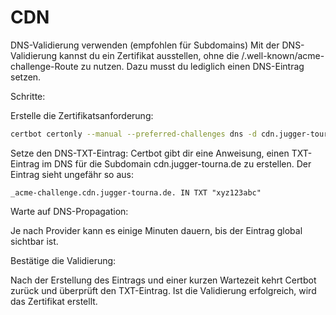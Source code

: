 # CDN

DNS-Validierung verwenden (empfohlen für Subdomains)
Mit der DNS-Validierung kannst du ein Zertifikat ausstellen, ohne die /.well-known/acme-challenge-Route zu nutzen. Dazu musst du lediglich einen DNS-Eintrag setzen.

Schritte:

Erstelle die Zertifikatsanforderung:

```bash
certbot certonly --manual --preferred-challenges dns -d cdn.jugger-tourna.de
```
Setze den DNS-TXT-Eintrag: Certbot gibt dir eine Anweisung, einen TXT-Eintrag im DNS für die Subdomain cdn.jugger-tourna.de zu erstellen. Der Eintrag sieht ungefähr so aus:

```arduino
_acme-challenge.cdn.jugger-tourna.de. IN TXT "xyz123abc"
```
Warte auf DNS-Propagation: 

Je nach Provider kann es einige Minuten dauern, bis der Eintrag global sichtbar ist.

Bestätige die Validierung: 

Nach der Erstellung des Eintrags und einer kurzen Wartezeit kehrt Certbot zurück und überprüft den TXT-Eintrag. Ist die Validierung erfolgreich, wird das Zertifikat erstellt.
